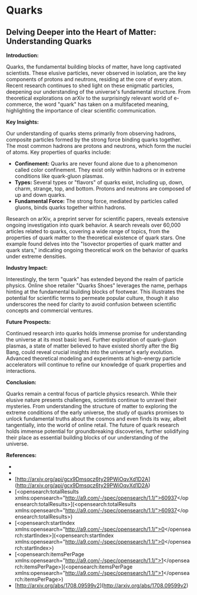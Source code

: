 # Quarks

## Delving Deeper into the Heart of Matter: Understanding Quarks

**Introduction:**

Quarks, the fundamental building blocks of matter, have long captivated scientists.  These elusive particles, never observed in isolation, are the key components of protons and neutrons, residing at the core of every atom. Recent research continues to shed light on these enigmatic particles, deepening our understanding of the universe's fundamental structure.  From theoretical explorations on arXiv to the surprisingly relevant world of e-commerce, the word "quark" has taken on a multifaceted meaning, highlighting the importance of clear scientific communication.

**Key Insights:**

Our understanding of quarks stems primarily from observing hadrons, composite particles formed by the strong force binding quarks together. The most common hadrons are protons and neutrons, which form the nuclei of atoms.  Key properties of quarks include:

* **Confinement:** Quarks are never found alone due to a phenomenon called color confinement. They exist only within hadrons or in extreme conditions like quark-gluon plasmas.
* **Types:**  Several types or "flavors" of quarks exist, including up, down, charm, strange, top, and bottom. Protons and neutrons are composed of up and down quarks.
* **Fundamental Force:** The strong force, mediated by particles called gluons, binds quarks together within hadrons.

Research on arXiv, a preprint server for scientific papers, reveals extensive ongoing investigation into quark behavior.  A search reveals over 60,000 articles related to quarks, covering a wide range of topics, from the properties of quark matter to the theoretical existence of quark stars.  One example found delves into the "Isovector properties of quark matter and quark stars," indicating ongoing theoretical work on the behavior of quarks under extreme densities.


**Industry Impact:**

Interestingly, the term "quark" has extended beyond the realm of particle physics.  Online shoe retailer "Quarks Shoes" leverages the name, perhaps hinting at the fundamental building blocks of footwear.  This illustrates the potential for scientific terms to permeate popular culture, though it also underscores the need for clarity to avoid confusion between scientific concepts and commercial ventures.

**Future Prospects:**

Continued research into quarks holds immense promise for understanding the universe at its most basic level.  Further exploration of quark-gluon plasmas, a state of matter believed to have existed shortly after the Big Bang, could reveal crucial insights into the universe's early evolution.  Advanced theoretical modeling and experiments at high-energy particle accelerators will continue to refine our knowledge of quark properties and interactions.

**Conclusion:**

Quarks remain a central focus of particle physics research. While their elusive nature presents challenges, scientists continue to unravel their mysteries.  From understanding the structure of matter to exploring the extreme conditions of the early universe, the study of quarks promises to unlock fundamental truths about the cosmos and even finds its way, albeit tangentially, into the world of online retail.  The future of quark research holds immense potential for groundbreaking discoveries, further solidifying their place as essential building blocks of our understanding of the universe.

**References:**
- [<feed xmlns="http://www.w3.org/2005/Atom">](<feed xmlns="http://www.w3.org/2005/Atom">)
- [<link href="http://arxiv.org/api/query?search_query%3Dall%3AQuarks%26id_list%3D%26start%3D0%26max_results%3D1" rel="self" type="application/atom+xml"/>](<link href="http://arxiv.org/api/query?search_query%3Dall%3AQuarks%26id_list%3D%26start%3D0%26max_results%3D1" rel="self" type="application/atom+xml"/>)
- [<id>http://arxiv.org/api/gcx9Dmsqcz6ty29PWiOqvXd1D2A</id>](<id>http://arxiv.org/api/gcx9Dmsqcz6ty29PWiOqvXd1D2A</id>)
- [<opensearch:totalResults xmlns:opensearch="http://a9.com/-/spec/opensearch/1.1/">60937</opensearch:totalResults>](<opensearch:totalResults xmlns:opensearch="http://a9.com/-/spec/opensearch/1.1/">60937</opensearch:totalResults>)
- [<opensearch:startIndex xmlns:opensearch="http://a9.com/-/spec/opensearch/1.1/">0</opensearch:startIndex>](<opensearch:startIndex xmlns:opensearch="http://a9.com/-/spec/opensearch/1.1/">0</opensearch:startIndex>)
- [<opensearch:itemsPerPage xmlns:opensearch="http://a9.com/-/spec/opensearch/1.1/">1</opensearch:itemsPerPage>](<opensearch:itemsPerPage xmlns:opensearch="http://a9.com/-/spec/opensearch/1.1/">1</opensearch:itemsPerPage>)
- [<id>http://arxiv.org/abs/1708.09599v2</id>](<id>http://arxiv.org/abs/1708.09599v2</id>)
